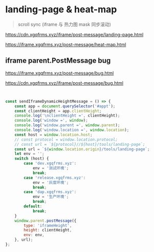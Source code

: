 # landing-page & heat-map

> scroll sync (iframe 与 热力图 mask 同步滚动)


https://cdn.xgqfrms.xyz/iframe/post-message/landing-page.html


https://iframe.xgqfrms.xyz/post-message/heat-map.html

<!-- https://iframe.xgqfrms.xyz/post-message/mask-scroll.html -->


## iframe parent.PostMessage bug

https://iframe.xgqfrms.xyz/post-message/bug.html

https://cdn.xgqfrms.xyz/iframe/post-message/bug.html


```js


const sendIframeDynamicHeightMessage = () => {
    const app = document.querySelector('#appt');
    const clientHeight = app.clientHeight;
    console.log('\nclientHeight =', clientHeight);
    console.log('window =', window);
    console.log('window.parent =', window.parent);
    console.log('window.location =', window.location);
    const host = window.location.host;
    // const protocol = window.location.protocol;
    // const url = `${protocol}//${host}/tools/landing-page`;
    const url = `${window.location.origin}/tools/landing-page`;
    let env = '';
    switch (host) {
        case 'dev.xgqfrms.xyz':
            env = '测试环境';
            break;
        case 'release.xgqfrms.xyz':
            env = '灰度环境';
            break;
        case 'dap.xgqfrms.xyz':
            env = '生产环境';
            break;
        default:
            break;
    }
    window.parent.postMessage({
        type: 'iframeHeight',
        height: clientHeight,
        env: env,
    }, url);
};

```
